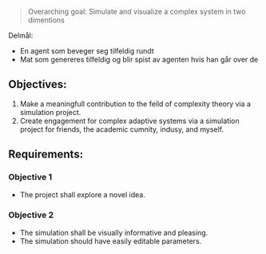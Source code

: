 > Overarching goal: Simulate and visualize a complex system in two dimentions

Delmål:

- En agent som beveger seg tilfeldig rundt
- Mat som genereres tilfeldig og blir spist av agenten hvis han går over de


## Objectives:
1. Make a meaningfull contribution to the feild of complexity theory via a simulation project.
2. Create engagement for complex adaptive systems via a simulation project for friends, the academic cumnity, indusy, and myself.

## Requirements:
### Objective 1
* The project shall explore a novel idea.

### Objective 2
* The simulation shall be visually informative and pleasing.
* The simulation should have easily editable parameters.